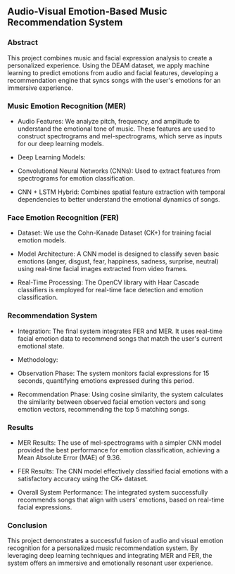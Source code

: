 ## Audio-Visual Emotion-Based Music Recommendation System
### Abstract
This project combines music and facial expression analysis to create a personalized experience. Using the DEAM dataset, we apply machine learning to predict emotions from audio and facial features, developing a recommendation engine that syncs songs with the user's emotions for an immersive experience.

### Music Emotion Recognition (MER)
  * Audio Features: We analyze pitch, frequency, and amplitude to understand the emotional tone of music. These features are used to 
    construct spectrograms and mel-spectrograms, which serve as inputs for our deep learning models.

  * Deep Learning Models:
   * Convolutional Neural Networks (CNNs): Used to extract features from spectrograms for emotion classification.
   * CNN + LSTM Hybrid: Combines spatial feature extraction with temporal dependencies to better understand the emotional dynamics of songs.
    
 ### Face Emotion Recognition (FER)
  * Dataset: We use the Cohn-Kanade Dataset (CK+) for training facial emotion models.
  
  * Model Architecture: A CNN model is designed to classify seven basic emotions (anger, disgust, fear, happiness, sadness, surprise,   neutral) using real-time facial images extracted from video frames.
   
  * Real-Time Processing: The OpenCV library with Haar Cascade classifiers is employed for real-time face detection and emotion classification.

### Recommendation System
  * Integration: The final system integrates FER and MER. It uses real-time facial emotion data to recommend songs that match the user's current emotional state.
  
  * Methodology:
   * Observation Phase: The system monitors facial expressions for 15 seconds, quantifying emotions expressed during this period.
   * Recommendation Phase: Using cosine similarity, the system calculates the similarity between observed facial emotion vectors and song emotion vectors, recommending the top 5 matching songs.
### Results
 * MER Results: The use of mel-spectrograms with a simpler CNN model provided the best performance for emotion classification, achieving a Mean Absolute Error (MAE) of 9.36.
 
 * FER Results: The CNN model effectively classified facial emotions with a satisfactory accuracy using the CK+ dataset.
 
 * Overall System Performance: The integrated system successfully recommends songs that align with users' emotions, based on real-time facial expressions.

### Conclusion
This project demonstrates a successful fusion of audio and visual emotion recognition for a personalized music recommendation system. By leveraging deep learning techniques and integrating MER and FER, the system offers an immersive and emotionally resonant user experience.

